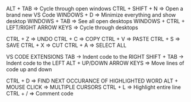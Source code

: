 ALT + TAB => Cycle through open windows
CTRL + SHIFT + N => Open a brand new VS Code
WINDOWS + D => Minimize everything and show desktop
WINDOWS + TAB => See all open desktops
WINDOWS + CTRL + LEFT/RIGHT ARROW KEYS => Cycle through desktops

CTRL + Z => UNDO
CTRL + C => COPY
CTRL + V => PASTE
CTRL + S => SAVE
CTRL + X => CUT
CTRL + A => SELECT ALL

VS CODE EXTENSIONS
TAB -> Indent code to the RIGHT
SHIFT + TAB -> Indent code to the LEFT
ALT + UP/DOWN ARROW KEYS => Move lines of code up and down

CTRL + D => FIND NEXT OCCURANCE OF HIGHLIGHTED WORD
ALT + MOUSE CLICK => MULTIPLE CURSORS
CTRL + L => Highlight entire line
CTRL + / => Comment code